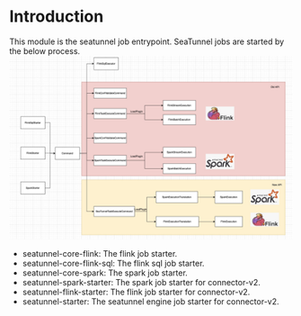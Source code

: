 # Introduction

This module is the seatunnel job entrypoint. SeaTunnel jobs are started by the below process.
![seatunnel-workflow.svg](../docs/images/seatunnel_starter.png)

- seatunnel-core-flink: The flink job starter.
- seatunnel-core-flink-sql: The flink sql job starter.
- seatunnel-core-spark: The spark job starter.
- seatunnel-spark-starter: The spark job starter for connector-v2.
- seatunnel-flink-starter: The flink job starter for connector-v2.
- seatunnel-starter: The seatunnel engine job starter for connector-v2.
